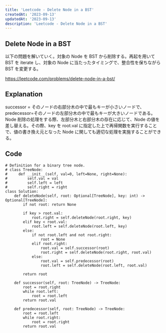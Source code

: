```yaml
---
title: 'Leetcode - Delete Node in a BST'
createdAt: '2023-09-13'
updatedAt: '2023-09-13'
description: 'Leetcode - Delete Node in a BST'
---
```


## Delete Node in a BST

以下の問題を解いていく。対象の Node を BST から削除する。再起を用いて BST を iterate し、対象の Node に当たったタイミングで、整合性を保ちながら BST を変更する。

https://leetcode.com/problems/delete-node-in-a-bst/

## Explanation

successor = そのノードの右部分木の中で最もキーが小さいノードで、predecessor=そのノードの左部分木の中で最もキーが大きいノードである。
Node 削除の処理をする際、左部分木と右部分木の存在に応じて、Node の値を差し替える。その際、key を root.val に指定した上で再帰関数を実行することで、値の書き換え元となった Node に関しても適切な処理を実施することができる。

## Code

```
# Definition for a binary tree node.
# class TreeNode:
#     def __init__(self, val=0, left=None, right=None):
#         self.val = val
#         self.left = left
#         self.right = right
class Solution:
    def deleteNode(self, root: Optional[TreeNode], key: int) -> Optional[TreeNode]:
        if not root: return None

        if key > root.val:
            root.right = self.deleteNode(root.right, key)
        elif key < root.val:
            root.left = self.deleteNode(root.left, key)
        else:
            if not root.left and not root.right:
                root = None
            elif root.right:
                root.val = self.successor(root)
                root.right = self.deleteNode(root.right, root.val)
            else:
                root.val = self.predecessor(root)
                root.left = self.deleteNode(root.left, root.val)

        return root

    def successor(self, root: TreeNode) -> TreeNode:
        root = root.right
        while root.left:
            root = root.left
        return root.val

    def predecessor(self, root: TreeNode) -> TreeNode:
        root = root.left
        while root.right:
            root = root.right
        return root.val
```
